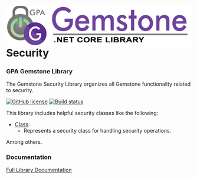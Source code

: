 <img align="right" src="img/gemstone-wide-600.png" alt="gemstone logo">

# Security
### GPA Gemstone Library

The Gemstone Security Library organizes all Gemstone functionality related to security.

[![GitHub license](https://img.shields.io/github/license/gemstone/security?color=4CC61E)](https://github.com/gemstone/security/blob/master/LICENSE)
[![Build status](https://ci.appveyor.com/api/projects/status/cqdx58x30krgb7o5?svg=true)](https://ci.appveyor.com/project/ritchiecarroll/security)

This library includes helpful security classes like the following:

* [Class](https://gemstone.github.io/security/help/html/T_gemstone_security_Class.htm):
  * Represents a security class for handling security operations.

Among others.

### Documentation
[Full Library Documentation](https://gemstone.github.io/security/help)

